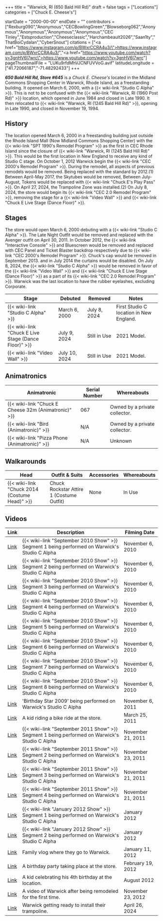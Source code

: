 +++
title = "Warwick, RI (650 Bald Hill Rd)"
draft = false
tags = ["Locations"]
categories = ["Chuck E. Cheese's"]


startDate = "2000-00-00"
endDate = ""
contributors = ["Rexburg090","Anonymous","CECBowlingGreen","Blowseborg062","Anonymous","Anonymous","Anonymous","Anonymous","CEC Tinley","Estsproduction","Cheeseclassic","Harchambeault2026","Saan1ty","ThatBoiCydalan","CyberSnout"]
citations = ["<a href=\"https://www.instagram.com/p/BWxrCCRA4u3/\">https://www.instagram.com/p/BWxrCCRA4u3/</a>","<a href=\"https://www.youtube.com/watch?v=3gnHV6I7wrc\">https://www.youtube.com/watch?v=3gnHV6I7wrc</a>"]
pageThumbnailFile = "LUKu9rfdMhVJCNFUVVoG.avif"
latitudeLongitude = ["41.72066187","-71.48292433"]
+++

***650 Bald Hill Rd, Store #645*** is a *Chuck E. Cheese's* located in the Midland Commons Shopping Center in Warwick, Rhode Island, as a freestanding building. It opened on March 6, 2000, with a {{< wiki-link "Studio C Alpha" >}}. This is not to be confused with the {{< wiki-link "Warwick, RI (1960 Post Rd)" >}} location, which opened in June 1984 and closed in Late 1990. It then relocated to {{< wiki-link "Warwick, RI (1245 Bald Hill Rd)" >}}, opening in Late 1990, and closed in November 19, 1994.

## History

The location opened March 6, 2000 in a freestanding building just outside the Rhode Island Mall (Now Midland Commons Shopping Center) with the {{< wiki-link "SPT 1990's Remodel Program" >}} as the first in CEC Rhode Island since the closure of {{< wiki-link "Warwick, RI (1245 Bald Hill Rd)" >}}. This would be the first location in New England to receive any kind of Studio C stage. On October 1, 2012 Warwick begin the {{< wiki-link "CEC 2000's Remodel Program" >}}. During the remodel, all aspects of previous remodels would be removed. Being replaced with the standard by 2012.(1) Between April-May 2017, the Skytubes would be removed, Between July-August, Tokens would be replaced with {{< wiki-link "Chuck E's Play Pass" >}}. On April 27, 2024, the Trampoline Zone was installed.(2) On July 8, 2024, the store would begin its {{< wiki-link "CEC 2.0 Remodel Program" >}}, removing the stage for a {{< wiki-link "Video Wall" >}} and {{< wiki-link "Chuck E Live Stage (Dance Floor)" >}}.

## Stages

The store would open March 6, 2000 debuting with a {{< wiki-link "Studio C Alpha" >}}. The Late Night Outfit would be removed and replaced with the Avenger outfit on April 30, 2011. In October 2012, the {{< wiki-link "Interactive Console" >}} and Bluescreen would be removed and replaced with CEC Panel and Ticket Blaster backdrop respectively due to {{< wiki-link "CEC 2000's Remodel Program" >}}. Chuck's cap would be removed in September 2013. and in July 2014 the curtains would be disabled. On July 8, 2024, the {{< wiki-link "Studio C Alpha" >}} would be removed in favor of the {{< wiki-link "Video Wall" >}} and {{< wiki-link "Chuck E Live Stage (Dance Floor)" >}} as a part of its {{< wiki-link "CEC 2.0 Remodel Program" >}}. Warwick was the last location to have the rubber eyelashes, excluding Corporate.

| Stage                                                      | Debuted       | Removed      | Notes                                   |
|------------------------------------------------------------|---------------|--------------|-----------------------------------------|
| {{< wiki-link "Studio C Alpha" >}}                   | March 6, 2000 | July 8, 2024 | First Studio C location in New England. |
| {{< wiki-link "Chuck E Live Stage (Dance Floor)" >}} | July 9, 2024  | Still in Use | 2021 Model.                             |
| {{< wiki-link "Video Wall" >}}                       | July 10, 2024 | Still in Use | 2021 Model.                             |

## Animatronics

| Animatronic                                                | Serial Number | Whereabouts                   |
|------------------------------------------------------------|---------------|-------------------------------|
| {{< wiki-link "Chuck E Cheese 32m (Animatronic)" >}} | 067           | Owned by a private collector. |
| {{< wiki-link "Bird (Animatronic)" >}}               | N/A           | Owned by a private collector. |
| {{< wiki-link "Pizza Phone (Animatronic)" >}}        | N/A           | Unknown                       |

## Walkarounds

| Head                                                | Outfit &amp; Suits                       | Accessories | Whereabouts |
|-----------------------------------------------------|------------------------------------------|-------------|-------------|
| {{< wiki-link "Chuck 2014 (Costume Head)" >}} | Chuck Rockstar Attire 1 (Costume Outfit) | None        | In Use      |

## Videos

| Link                                                | Description                                                                                         | Filming Date      |
|-----------------------------------------------------|-----------------------------------------------------------------------------------------------------|-------------------|
| [Link](https://youtu.be/PgnmW_xqMBE)                | {{< wiki-link "September 2010 Show" >}} Segment 1 being performed on Warwick's Studio C Alpha | November 6, 2010  |
| [Link](https://youtu.be/zVif7nuCRrM)                | {{< wiki-link "September 2010 Show" >}} Segment 2 being performed on Warwick's Studio C Alpha | November 6, 2010  |
| [Link](https://youtu.be/bgOfoS7oKRI)                | {{< wiki-link "September 2010 Show" >}} Segment 3 being performed on Warwick's Studio C Alpha | November 6, 2010  |
| [Link](https://youtu.be/-g0NN2SXpu0)                | {{< wiki-link "September 2010 Show" >}} Segment 4 being performed on Warwick's Studio C Alpha | November 6, 2010  |
| [Link](https://youtu.be/yEhWPOhMsd0)                | {{< wiki-link "September 2010 Show" >}} Segment 5 being performed on Warwick's Studio C Alpha | November 6, 2010  |
| [Link](https://youtu.be/oSw4RJbGJ-c)                | {{< wiki-link "September 2010 Show" >}} Segment 6 being performed on Warwick's Studio C Alpha | November 6, 2010  |
| [Link](https://youtu.be/PdeBIeCXBA0)                | {{< wiki-link "September 2010 Show" >}} Segment 7 being performed on Warwick's Studio C Alpha | November 6, 2010  |
| [Link](https://youtu.be/dgLN-pz0jpc)                | {{< wiki-link "September 2010 Show" >}} Segment 8 being performed on Warwick's Studio C Alpha | November 6, 2010  |
| [Link](https://youtu.be/zbWowcqjFko)                | 'Birthday Star 2009' being performed on Warwick's Studio C Alpha                                    | November 6, 2011  |
| [Link](https://youtu.be/mwbFsrAZg-4)                | A kid riding a bike ride at the store.                                                              | March 25, 2011    |
| [Link](https://youtu.be/oJ7cssSvuKM)                | {{< wiki-link "September 2011 Show" >}} Segment 1 being performed on Warwick's Studio C Alpha | November 21, 2011 |
| [Link](https://youtu.be/ELuC1VIXwmw)                | {{< wiki-link "September 2011 Show" >}} Segment 2 being performed on Warwick's Studio C Alpha | November 23, 2011 |
| [Link](https://youtu.be/FXYX8SeBloI)                | {{< wiki-link "September 2011 Show" >}} Segment 3 being performed on Warwick's Studio C Alpha | November 21, 2011 |
| [Link](https://youtu.be/8xGhPfWidIE)                | {{< wiki-link "September 2011 Show" >}} Segment 4 being performed on Warwick's Studio C Alpha | November 21, 2011 |
| [Link](https://youtu.be/MGJCUxvTNew)                | {{< wiki-link "January 2012 Show" >}} Segment 1 being performed on Warwick's Studio C Alpha   | January 2012      |
| [Link](https://youtu.be/cx7snUEmids)                | {{< wiki-link "January 2012 Show" >}} Segment 2 being performed on Warwick's Studio C Alpha   | January 2012      |
| [Link](https://youtu.be/tpDl5BA66N8)                | Family vlog where they go to Warwick.                                                               | January 11, 2012  |
| [Link](https://youtu.be/bZOWW6fod4o)                | A birthday party taking place at the store.                                                         | February 19, 2012 |
| [Link](https://youtu.be/B2VOrAtTuSE)                | A kid celebrating his 4th birthday at the location.                                                 | August 2012       |
| [Link](https://youtu.be/wWd6Yj3YvJQ)                | A video of Warwick after being remodeled for the first time.                                        | November 23, 2012 |
| [Link](https://www.youtube.com/watch?v=3gnHV6I7wrc) | Warwick getting ready to install their trampoline.                                                  | April 26, 2024    |